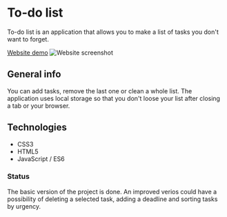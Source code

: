 # To-do list

To-do list is an application that allows you to make a list of tasks you don't want to forget. 

[Website demo](https://agata-nowicka.github.io/To-do-list_js/)
![Website screenshot](agata-nowicka/portfolio/blob/master/img/todo.png)
 
## General info

You can add tasks, remove the last one or clean a whole list. The application uses local storage so that you don't loose your list after closing a tab or your browser.

## Technologies

- CSS3
- HTML5
- JavaScript / ES6 


### Status
The basic version of the project is done. An improved verios could have a possibility of deleting a selected task, adding a deadline and sorting tasks by urgency. 

